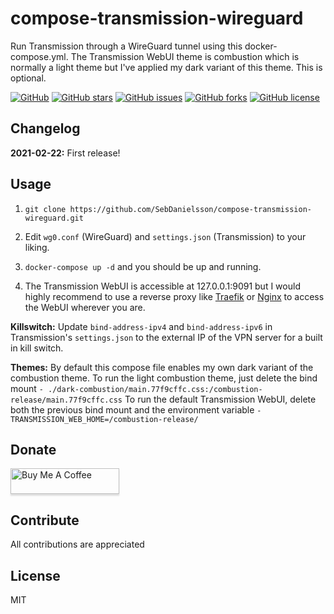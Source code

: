 # compose-transmission-wireguard
Run Transmission through a WireGuard tunnel using this docker-compose.yml. The Transmission WebUI theme is combustion which is normally a light theme but I've applied my dark variant of this theme. This is optional.

[![GitHub](https://img.shields.io/badge/github-blue?style=flat&color=grey&logo=GitHub)](https://github.com/SebDanielsson/compose-transmission-wireguard)
[![GitHub stars](https://img.shields.io/github/stars/SebDanielsson/compose-transmission-wireguard?style=flat&color=blue&logo=github)](https://github.com/SebDanielsson/compose-transmission-wireguard/stargazers)
[![GitHub issues](https://img.shields.io/github/issues/SebDanielsson/compose-transmission-wireguard?style=flat&color=blue&logo=github)](https://github.com/SebDanielsson/compose-transmission-wireguard/issues)
[![GitHub forks](https://img.shields.io/github/forks/SebDanielsson/compose-transmission-wireguard?style=flat&color=blue&logo=github)](https://github.com/SebDanielsson/compose-transmission-wireguard/network)
[![GitHub license](https://img.shields.io/github/license/SebDanielsson/compose-transmission-wireguard?style=flat&color=blue&logo=github)](https://github.com/SebDanielsson/compose-transmission-wireguard/blob/main/LICENSE)

## Changelog
**2021-02-22:** First release!

## Usage
1. `git clone https://github.com/SebDanielsson/compose-transmission-wireguard.git`

2. Edit `wg0.conf` (WireGuard) and `settings.json` (Transmission) to your liking.

3. `docker-compose up -d` and you should be up and running.

4. The Transmission WebUI is accessible at 127.0.0.1:9091 but I would highly recommend to use a reverse proxy like [Traefik](https://hub.docker.com/_/traefik) or [Nginx](https://hub.docker.com/r/linuxserver/swag) to access the WebUI wherever you are.

**Killswitch:** Update `bind-address-ipv4` and `bind-address-ipv6` in Transmission's `settings.json` to the external IP of the VPN server for a built in kill switch.

**Themes:** By default this compose file enables my own dark variant of the combustion theme.
To run the light combustion theme, just delete the bind mount `- ./dark-combustion/main.77f9cffc.css:/combustion-release/main.77f9cffc.css`
To run the default Transmission WebUI, delete both the previous bind mount and the environment variable `- TRANSMISSION_WEB_HOME=/combustion-release/`

## Donate
<a href="https://buymeacoffee.com/danielsson" target="_blank"><img src="https://www.buymeacoffee.com/assets/img/custom_images/white_img.png" alt="Buy Me A Coffee" style="height: 41px !important;width: 174px !important;box-shadow: 0px 3px 2px 0px rgba(190, 190, 190, 0.5) !important;-webkit-box-shadow: 0px 3px 2px 0px rgba(190, 190, 190, 0.5) !important;" ></a>

## Contribute
All contributions are appreciated

## License
MIT
